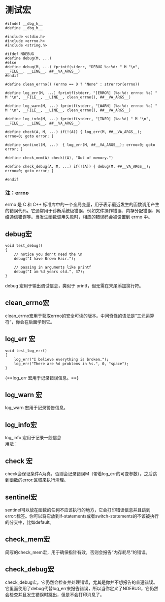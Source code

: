 # 测试宏
~~~
#ifndef __dbg_h__
#define __dbg_h__

#include <stdio.h>
#include <errno.h>
#include <string.h>

#ifdef NDEBUG
#define debug(M, ...)
#else
#define debug(M, ...) fprintf(stderr, "DEBUG %s:%d: " M "\n", __FILE__, __LINE__, ##__VA_ARGS__)
#endif

#define clean_errno() (errno == 0 ? "None" : strerror(errno))

#define log_err(M, ...) fprintf(stderr, "[ERROR] (%s:%d: errno: %s) " M "\n", __FILE__, __LINE__, clean_errno(), ##__VA_ARGS__)

#define log_warn(M, ...) fprintf(stderr, "[WARN] (%s:%d: errno: %s) " M "\n", __FILE__, __LINE__, clean_errno(), ##__VA_ARGS__)

#define log_info(M, ...) fprintf(stderr, "[INFO] (%s:%d) " M "\n", __FILE__, __LINE__, ##__VA_ARGS__)

#define check(A, M, ...) if(!(A)) { log_err(M, ##__VA_ARGS__); errno=0; goto error; }

#define sentinel(M, ...)  { log_err(M, ##__VA_ARGS__); errno=0; goto error; }

#define check_mem(A) check((A), "Out of memory.")

#define check_debug(A, M, ...) if(!(A)) { debug(M, ##__VA_ARGS__); errno=0; goto error; }

#endif
~~~
### 注：errno  
errno 是 C 和 C++ 标准库中的一个全局变量，用于表示最近发生的函数调用产生的错误代码。它通常用于诊断系统级错误，例如文件操作错误、内存分配错误、网络通信错误等。当发生函数调用失败时，相应的错误码会被设置到 errno 中。  
	
	
## debug宏  
~~~
void test_debug()
{
    // notice you don't need the \n
    debug("I have Brown Hair.");

    // passing in arguments like printf
    debug("I am %d years old.", 37);
}
~~~
debug 宏用于输出调试信息，类似于 printf，但无需在末尾添加换行符。  
	
## clean_errno宏  
clean_errno宏用于获取errno的安全可读的版本。中间奇怪的语法是“三元运算符”，你会在后面学到它。  
	
	
##  log_err 宏  
~~~
void test_log_err()
{
    log_err("I believe everything is broken.");
    log_err("There are %d problems in %s.", 0, "space");
}
~~~
{==log_err 宏用于记录错误信息。==}  
	
	
## log_warn 宏  
log_warn 宏用于记录警告信息。  
	
	
## log_info宏  
log_info 宏用于记录一般信息   
用法：
	
	
	
## check 宏  
check会保证条件A为真，否则会记录错误M（带着log_err的可变参数），之后跳到函数的error:区域来执行清理。  
	
	
## sentinel宏  
sentinel可以放在函数的任何不应该执行的地方，它会打印错误信息并且跳到error:标签。你可以将它放到if-statements或者switch-statements的不该被执行的分支中，比如default。  
	
	
## check_mem宏  
简写的check_mem宏，用于确保指针有效，否则会报告“内存耗尽”的错误。    
	
	
## check_debug宏  
check_debug宏，它仍然会检查并处理错误，尤其是你并不想报告的普遍错误。它里面使用了debug代替log_err来报告错误，所以当你定义了NDEBUG，它仍然会检查并且发生错误时跳出，但是不会打印消息了。  